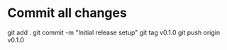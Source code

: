 # Commit all changes
git add .
git commit -m "Initial release setup"
git tag v0.1.0
git push origin v0.1.0